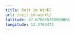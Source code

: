 ```yaml
---
title: Reit im Winkl
url: /reit-im-winkl/
latitude: 47.676635700000006
longitude: 12.4703473
---
```

